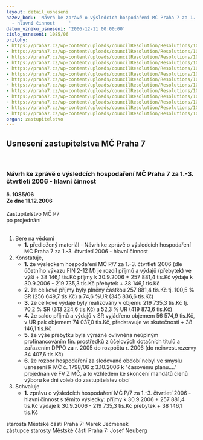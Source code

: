 ```yaml
---
layout: detail_usneseni
nazev_bodu: 'Návrh ke zprávě o výsledcích hospodaření MČ Praha 7 za 1.-3. čtvrtletí  2006
  - hlavní činnost     '
datum_vzniku_usneseni: '2006-12-11 00:00:00'
cislo_usneseni: 1085/06
prilohy:
- https://praha7.cz/wp-content/uploads/councilResolution/Resolutions/10384/11-3q2006r.doc
- https://praha7.cz/wp-content/uploads/councilResolution/Resolutions/10384/11-3q2006d%c3%advky.doc
- https://praha7.cz/wp-content/uploads/councilResolution/Resolutions/10384/11-inv063qk.doc
- https://praha7.cz/wp-content/uploads/councilResolution/Resolutions/10384/11-hvpo3q06.xls
- https://praha7.cz/wp-content/uploads/councilResolution/Resolutions/10384/11-po3q06hv.doc
- https://praha7.cz/wp-content/uploads/councilResolution/Resolutions/10384/11-po3q06.doc
- https://praha7.cz/wp-content/uploads/councilResolution/Resolutions/10384/11-po3q06osk.doc
- https://praha7.cz/wp-content/uploads/councilResolution/Resolutions/10384/11-3qbilance06.xls
- https://praha7.cz/wp-content/uploads/councilResolution/Resolutions/10384/11-3qv%c3%bddaje06.xls
- https://praha7.cz/wp-content/uploads/councilResolution/Resolutions/10384/11-3qp%c5%99%c3%adjmy06.xls
- https://praha7.cz/wp-content/uploads/councilResolution/Resolutions/10384/11-3q06invest.xls
- https://praha7.cz/wp-content/uploads/councilResolution/Resolutions/10384/11-fondy3q06.doc
- https://praha7.cz/wp-content/uploads/councilResolution/Resolutions/10384/11-us202106r.doc
organ: zastupitelstvo
---
```

<div id="ucUsn_pList" class="usn">
	<span><h2>Usnesení zastupitelstva MČ Praha 7 </h2>
<br></span><div class="standBody">
<span><h3>Návrh ke zprávě o výsledcích hospodaření MČ Praha 7 za 1.-3. čtvrtletí  2006 - hlavní činnost     </h3></span><div class="center">
		<strong>č. 1085/06</strong><br>
	</div>
<div class="center">
		<strong>Ze dne 11.12.2006</strong><br><br>
	</div>Zastupitelstvo MČ P7<br> po projednání<br><br><ol>
<li>Bere na vědomí<ul><li>
<strong>1.</strong> předložený materiál - Návrh ke zprávě o výsledcích hospodaření MČ Praha 7 za 1.-3. čtvrtletí  2006 - hlavní činnost     </li></ul>
</li>
<li>Konstatuje,<ul>
<li>
<strong>1.</strong> že výsledkem hospodaření MČ P/7 za 1.-3. čtvrtletí 2006 (dle účetního výkazu FIN 2-12 M) je rozdíl příjmů a výdajů (přebytek) ve výši         + 38 146,1 tis.Kč  příjmy k 30.9.2006   	                      +    257 881,4 tis.Kč výdaje k 30.9.2006  	                       -    219 735,3 tis.Kč přebytek          	                                  +      38 146,1 tis.Kč</li>
<li>
<strong>2.</strong> že celkové příjmy byly plněny částkou 257 881,4 tis.Kč tj. 100,5 % SR (256 649,7 tis.Kč) a 74,6 %UR (345 836,6 tis.Kč)</li>
<li>
<strong>3.</strong> že celkové výdaje byly realizovány v objemu 219 735,3 tis.Kč tj. 70,2 % SR (313 224,6 tis.Kč) a 52,3 % UR (419 873,6 tis.Kč)  </li>
<li>
<strong>4.</strong> že saldo příjmů a výdajů v SR vyjádřeno objemem 56 574,9 tis.Kč, v UR pak objemem 74 037,0 tis.Kč,  představuje ve skutečnosti  + 38 146,1 tis.Kč</li>
<li>
<strong>5.</strong> že výše přebytku byla výrazně ovlivněna neúplným profinancováním fin. prostředků z účelových dotačních titulů a zařazením  DPPO za r. 2005 do rozpočtu r. 2006 (do neinvest.rezervy  34 407,6 tis.Kč) </li>
<li>
<strong>6.</strong> že rozbor hospodaření za sledované období nebyl ve smyslu usnesení R MČ č. 1798/06 z  3.10.2006 k "časovému plánu…."  projednán ve FV Z MČ, a to vzhledem ke skončení mandátů členů výboru ke dni voleb do zastupitelstev obcí </li>
</ul>
</li>
<li>Schvaluje<ul><li>
<strong>1.</strong> zprávu o výsledcích hospodaření MČ P/7 za 1.-3. čtvrtletí  2006 - hlavní činnost s těmito výsledky:  příjmy k 30.9.2006   	                           +    257 881,4 tis.Kč výdaje k 30.9.2006  	                            -    219 735,3 tis.Kč přebytek  	                                                   +      38 146,1 tis.Kč</li></ul>
</li>
</ol>starosta Městské části Praha 7: Marek Ječmének<br>zástupce starosty Městské části Praha 7: Josef Neuberg
</div>
</div>
